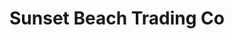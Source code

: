 ---
title: "Sunset Beach Trading Co"
url: /sunset-beach/sunset-beach-trading-co/
shop: variety store
---